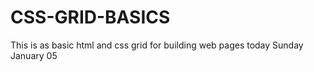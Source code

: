 # CSS-GRID-BASICS
This is as basic html and css grid for building web pages today Sunday January 05
